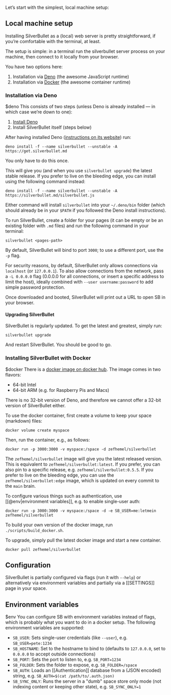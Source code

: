 Let’s start with the simplest, local machine setup:

## Local machine setup
Installing SilverBullet as a (local) web server is pretty straightforward, if you’re comfortable with the terminal, at least.

The setup is simple: in a terminal run the silverbullet server process on your machine, then connect to it locally from your browser.

You have two options here:

1. Installation via [Deno](https://deno.com/) (the awesome JavaScript runtime)
2. Installation via [Docker](https://www.docker.com/) (the awesome container runtime)

### Installation via Deno
$deno
This consists of two steps (unless Deno is already installed — in which case we’re down to one):

1. [Install Deno](https://deno.land/manual/getting_started/installation)
2. Install SilverBullet itself (steps below)

After having installed Deno ([instructions on its website](https://docs.deno.com/runtime/manual/getting_started/installation)) run:

```shell
deno install -f --name silverbullet --unstable -A https://get.silverbullet.md
```

You only have to do this once.

This will give you (and when you use `silverbullet upgrade`) the latest stable release. If you prefer to live on the bleeding edge, you can install using the following command instead:

```shell
deno install -f --name silverbullet --unstable -A https://silverbullet.md/silverbullet.js
```

Either command will install `silverbullet` into your `~/.deno/bin` folder (which should already be in your `$PATH` if you followed the Deno install instructions).

To run SilverBullet, create a folder for your pages (it can be empty or be an existing folder with `.md` files) and run the following command in your terminal:

```shell
silverbullet <pages-path>
```

By default, SilverBullet will bind to port `3000`; to use a different port, use the `-p` flag.

For security reasons, by default, SilverBullet only allows connections via `localhost` (or `127.0.0.1`). To also allow connections from the network, pass a `-L 0.0.0.0` flag (0.0.0.0 for all connections, or insert a specific address to limit the host), ideally combined with `--user username:password` to add simple password protection.

Once downloaded and booted, SilverBullet will print out a URL to open SB in your browser.

#### Upgrading SilverBullet
SilverBullet is regularly updated. To get the latest and greatest, simply run:

```shell
silverbullet upgrade
```

And restart SilverBullet. You should be good to go.

### Installing SilverBullet with Docker
$docker
There is a [docker image on docker hub](https://hub.docker.com/r/zefhemel/silverbullet). The image comes in two flavors:

* 64-bit Intel
* 64-bit ARM (e.g. for Raspberry Pis and Macs)

There is no 32-bit version of Deno, and therefore we cannot offer a 32-bit version of SilverBullet either.

To use the docker container, first create a volume to keep your space (markdown) files:

```shell
docker volume create myspace
```

Then, run the container, e.g., as follows:

```shell
docker run -p 3000:3000 -v myspace:/space -d zefhemel/silverbullet
```

The `zefhemel/silverbullet` image will give you the latest released version. This is equivalent to `zefhemel/silverbullet:latest`. If you prefer, you can also pin to a specific release, e.g. `zefhemel/silverbullet:0.5.5`. If you prefer to live on the bleeding edge, you can use the `zefhemel/silverbullet:edge` image, which is updated on every commit to the `main` brain.

To configure various things such as authentication, use [[@env|environment variables]], e.g. to enable single-user auth:

```shell
docker run -p 3000:3000 -v myspace:/space -d -e SB_USER=me:letmein zefhemel/silverbullet
```

To build your own version of the docker image, run `./scripts/build_docker.sh`.

To upgrade, simply pull the latest docker image and start a new container.

```shell
docker pull zefhemel/silverbullet
```

## Configuration
SilverBullet is partially configured via flags (run it with `--help`) or alternatively via environment variables and partially via a [[SETTINGS]] page in your space.

## Environment variables
$env
You can configure SB with environment variables instead of flags, which is probably what you want to do in a docker setup. The following environment variables are supported:

* `SB_USER`: Sets single-user credentials (like `--user`), e.g. `SB_USER=pete:1234`
* `SB_HOSTNAME`: Set to the hostname to bind to (defaults to `127.0.0.0`, set to `0.0.0.0` to accept outside connections)
* `SB_PORT`: Sets the port to listen to, e.g. `SB_PORT=1234`
* `SB_FOLDER`: Sets the folder to expose, e.g. `SB_FOLDER=/space`
* `SB_AUTH`: Loads an [[Authentication]] database from a (JSON encoded) string, e.g. `SB_AUTH=$(cat /path/to/.auth.json)`
* `SB_SYNC_ONLY`: Runs the server in a "dumb" space store only mode (not indexing content or keeping other state), e.g. `SB_SYNC_ONLY=1`
